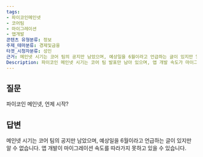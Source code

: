 ```yaml
---
tags:
- 파이코인메인넷
- 코어팀
- 마이그레이션
- 앱개발
콘텐츠 유형분류: 정보
주제_테마분류: 경제및금융
타겟_시청자분류: 성인
근거: 메인넷 시기는 코어 팀의 공지만 남았으며, 예상일을 6월이라고 언급하는 글이 있지만 알 수 없습니다.
Description: 파이코인 메인넷 시기는 코어 팀 발표만 남아 있으며, 앱 개발 속도가 마이그레이션 속도를 따라가지 못할 가능성이 있다.
---
```


## 질문
파이코인 메인넷, 언제 시작?

## 답변
메인넷 시기는 코어 팀의 공지만 남았으며, 예상일을 6월이라고 언급하는 글이 있지만 알 수 없습니다. 앱 개발이 마이그레이션 속도를 따라가지 못하고 있을 수 있습니다.